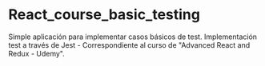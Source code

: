 # React_course_basic_testing

Simple aplicación para implementar casos básicos de test. Implementación test a través de Jest - Correspondiente al curso de "Advanced React and Redux - Udemy".
